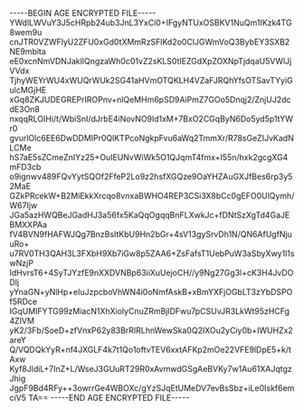 -----BEGIN AGE ENCRYPTED FILE-----
YWdlLWVuY3J5cHRpb24ub3JnL3YxCi0+IFgyNTUxOSBKV1NuQm1IKzk4TG8wem9u
cnJTR0VZWFlyU2ZFU0xGd0tXMmRzSFlKd2o0ClJGWmVoQ3BybEY3SXB2NE9mbita
eE0xcnNmVDNJaklIQngzaWh0c01vZ2sKLS0tIEZGdXpZOXNpTjdqaU5VWlJjVVdx
TjhyWEYrWU4xWUQrWUk2SG41aHVmOTQKLH4VZaFJRQhYfsOTSavTYyiGulcMGjHE
xGq8ZKJUDEGREPrIROPnv+nlQeMHm6pSD9AiPmZ7GOo5Dnqj2/ZnjUJ2dcdE3On8
nxqqRLOIHi/t/WbiSnI/dJrbE4iNovNO9ld1xM+7BxO2CGqByN6Do5yd5p1tYWr0
gvurlOlc6EE6DwDDMIPr0QlKTPcoNgkpFvu6aWq2TmmXr/R78sGeZIJvKadNLCMe
hS7aE5sZCmeZnIYz25+OuIEUNvWiWk5O1QJqmT4fmx+I55n/hxk2gcgXG4mFD3cb
o9ignwv489FQvYytSQOf2FfeP2Lo9z2hsfXGQze9OaYHZAuGXJfBes6rp3y52MaE
GZkPRcekW+B2MiEkkXrcqo8vnxaBWHO4REP3CSi3X8bCc0gEFO0UlQymh/W67Ijw
JGa5azHWQBeJGadHJ3a56fx5KaQqOgqqBnFLXwkJc+fDNtSzXgTd4GaJEBMXXPAa
fV4BVN9fHAFWJQg7BnzBsItKbU9Hn2bGr+4sV13gySrvDh1N/QN6AfUgfNjuuRo+
u7RV0TH3QAH3L3FXbH9Xb7iGw8p5ZAA6+ZsFafsT1UebPuW3aSbyXwy1l1swNzjP
IdHvrsT6+4SyTJYzfE9nXXDVNBp63iiXuUejoCH//y9Ng27Gg3l+cK3H4JvDODlj
yYnaGN+yNlHp+eIuJzpcboVhWN4i0oNmfAskB+xBmYXFjOGbLT3zYbDSPOf5RDce
IGqUMIFYTG99zMiacN1XhXiolyCnuZRmBjlDFwu7pCSUvJR3LkWt95zHCFg4ZIVM
yK2/3Fb/SoeD+zfVnxP62y83BrRIRLhnWewSka0Q2IXOu2yCiy0b+IWUHZx2areY
Q/VQDQkYyR+nf4JXGLF4k7t1Qo1oftvTEV6xxtAFKp2mOe22VFE9lDpE5+k/tAxw
Kyf8JldiL+7InZ+L/WseJ3GUuRT29R0xAvmwdGSgAeBVKy7w1Au61XAJqtgzJhig
JgpF9Bd4RFy++3owrrGe4WBOXc/gYzSJqEtUMeDV7evBsSbz+iLe0Iskf6emciV5
TA==
-----END AGE ENCRYPTED FILE-----

